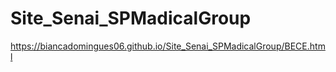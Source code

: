 # Site_Senai_SPMadicalGroup
https://biancadomingues06.github.io/Site_Senai_SPMadicalGroup/BECE.html
